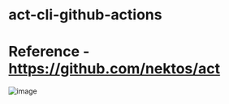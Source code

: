 # act-cli-github-actions


Reference - https://github.com/nektos/act
=======
![image](https://github.com/AvijitBhattacharjee/act-cli-github-actions/assets/49098193/761952ec-8d03-462c-b95a-37397db2c46b)

